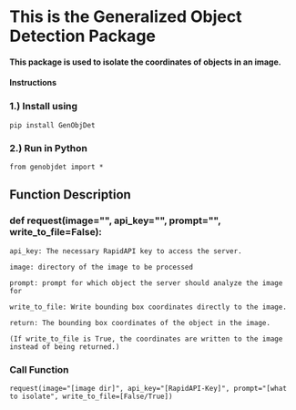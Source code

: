 # This is the Generalized Object Detection Package

#### This package is used to isolate the coordinates of objects in an image.

#### Instructions
### 1.) Install using 
    pip install GenObjDet

### 2.) Run in Python
    from genobjdet import *

## Function Description

### def request(image="", api_key="", prompt="", write_to_file=False):

    api_key: The necessary RapidAPI key to access the server.

    image: directory of the image to be processed

    prompt: prompt for which object the server should analyze the image for

    write_to_file: Write bounding box coordinates directly to the image.

    return: The bounding box coordinates of the object in the image.

    (If write_to_file is True, the coordinates are written to the image instead of being returned.)

### Call Function
    request(image="[image dir]", api_key="[RapidAPI-Key]", prompt="[what to isolate", write_to_file=[False/True])